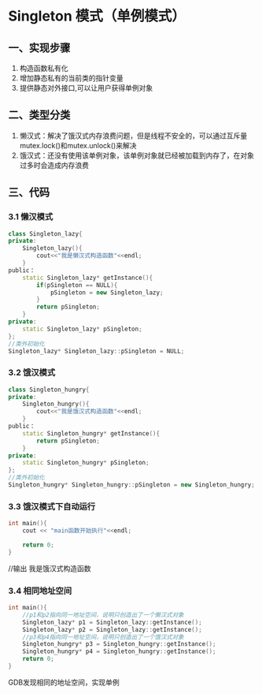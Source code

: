 # Singleton 模式（单例模式）

## 一、实现步骤
1. 构造函数私有化
2. 增加静态私有的当前类的指针变量
3. 提供静态对外接口,可以让用户获得单例对象

## 二、类型分类
1. 懒汉式：解决了饿汉式内存浪费问题，但是线程不安全的，可以通过互斥量mutex.lock()和mutex.unlock()来解决
2. 饿汉式：还没有使用该单例对象，该单例对象就已经被加载到内存了，在对象过多时会造成内存浪费


## 三、代码

### 3.1 懒汉模式

```cpp
class Singleton_lazy{
private:
	Singleton_lazy(){
		cout<<"我是懒汉式构造函数"<<endl;
	}
public：
	static Singleton_lazy* getInstance(){
		if(pSingleton == NULL){
			pSingleton = new Singleton_lazy;
		}
		return pSingleton;
	}
private:
	static Singleton_lazy* pSingleton;
};
//类外初始化
Singleton_lazy* Singleton_lazy::pSingleton = NULL;

```

### 3.2 饿汉模式
```cpp
class Singleton_hungry{
private:
	Singleton_hungry(){
		cout<<"我是饿汉式构造函数"<<endl;
	}
public：
	static Singleton_hungry* getInstance(){
		return pSingleton;
	}
private:
	static Singleton_hungry* pSingleton;
};
//类外初始化
Singleton_hungry* Singleton_hungry::pSingleton = new Singleton_hungry;

```

### 3.3 饿汉模式下自动运行
```cpp
int main(){
	cout << "main函数开始执行"<<endl;

	return 0;
}
```
//输出
我是饿汉式构造函数

### 3.4 相同地址空间

```cpp
int main(){
	//p1和p2指向同一地址空间，说明只创造出了一个懒汉式对象
	Singleton_lazy* p1 = Singleton_lazy::getInstance();
	Singleton_lazy* p2 = Singleton_lazy::getInstance();
	//p3和p4指向同一地址空间，说明只创造出了一个饿汉式对象
	Singleton_hungry* p3 = Singleton_hungry::getInstance();
	Singleton_hungry* p4 = Singleton_hungry::getInstance();
	return 0;
}

```
GDB发现相同的地址空间，实现单例
